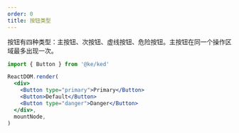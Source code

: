 ```yaml
---
order: 0
title: 按钮类型
---
```


按钮有四种类型：主按钮、次按钮、虚线按钮、危险按钮。主按钮在同一个操作区域最多出现一次。

```jsx
import { Button } from '@ke/ked'

ReactDOM.render(
  <div>
    <Button type="primary">Primary</Button>
    <Button>Default</Button>
    <Button type="danger">Danger</Button>
  </div>,
  mountNode,
)
```
